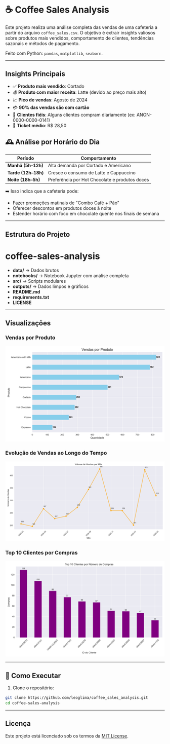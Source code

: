 # ☕ Coffee Sales Analysis

Este projeto realiza uma análise completa das vendas de uma cafeteria a partir do arquivo `coffee_sales.csv`. O objetivo é extrair insights valiosos sobre produtos mais vendidos, comportamento de clientes, tendências sazonais e métodos de pagamento.

Feito com Python: `pandas`, `matplotlib`, `seaborn`.

---

## Insights Principais

- ✅ **Produto mais vendido**: Cortado
- 💰 **Produto com maior receita**: Latte (devido ao preço mais alto)
- 📈 **Pico de vendas**: Agosto de 2024
- 💳 **90% das vendas são com cartão**
- 👤 **Clientes fiéis**: Alguns clientes compram diariamente (ex: ANON-0000-0000-0141)
- 🧋 **Ticket médio**: R$ 28,50

## 🕰️ Análise por Horário do Dia

| Período | Comportamento |
|--------|-------------|
| **Manhã (5h–12h)** | Alta demanda por Cortado e Americano |
| **Tarde (12h–18h)** | Cresce o consumo de Latte e Cappuccino |
| **Noite (18h–5h)** | Preferência por Hot Chocolate e produtos doces |

➡️ Isso indica que a cafeteria pode:
- Fazer promoções matinais de "Combo Café + Pão"
- Oferecer descontos em produtos doces à noite
- Estender horário com foco em chocolate quente nos finais de semana

---

## Estrutura do Projeto
# coffee-sales-analysis

- **data/** → Dados brutos
- **notebooks/** → Notebook Jupyter com análise completa
- **src/** → Scripts modulares
- **outputs/** → Dados limpos e gráficos
- **README.md**
- **requirements.txt**
- **LICENSE**


---

## Visualizações

### Vendas por Produto
![sales_by_product](outputs/figures/sales_by_product.png)

### Evolução de Vendas ao Longo do Tempo
![sales_over_time](outputs/figures/sales_over_time.png)

### Top 10 Clientes por Compras
![top_customers](outputs/figures/top_customers.png)

---

## 🚀 Como Executar

1. Clone o repositório:
```bash
git clone https://github.com/leoglima/coffee_sales_analysis.git
cd coffee-sales-analysis
```
---
## Licença

Este projeto está licenciado sob os termos da [MIT License](./LICENSE).